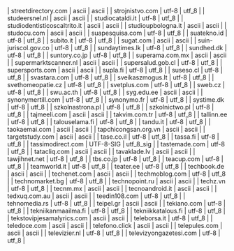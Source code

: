 | streetdirectory.com | ascii | ascii |
| strojnistvo.com | utf-8 | utf_8 |
| studeersnel.nl | ascii | ascii |
| studiocataldi.it | utf-8 | utf_8 |
| studiodentisticoscaltrito.it | ascii | ascii |
| studioupbologna.it | ascii | ascii |
| studocu.com | ascii | ascii |
| suapesquisa.com | utf-8 | utf_8 |
| suatekno.id | utf-8 | utf_8 |
| subito.it | utf-8 | utf_8 |
| sugat.com | ascii | ascii |
| suin-juriscol.gov.co | utf-8 | utf_8 |
| sundaytimes.lk | utf-8 | utf_8 |
| sundhed.dk | utf-8 | utf_8 |
| suntory.co.jp | utf-8 | utf_8 |
| superama.com.mx | ascii | ascii |
| supermarktscanner.nl | ascii | ascii |
| supersalud.gob.cl | utf-8 | utf_8 |
| supersports.com | ascii | ascii |
| supla.fi | utf-8 | utf_8 |
| suseso.cl | utf-8 | utf_8 |
| svastara.com | utf-8 | utf_8 |
| sveikaszmogus.lt | utf-8 | utf_8 |
| svethomeopatie.cz | utf-8 | utf_8 |
| svetplus.com | utf-8 | utf_8 |
| sweb.cz | utf-8 | utf_8 |
| swu.ac.th | utf-8 | utf_8 |
| syg.edu.ee | ascii | ascii |
| synonymertill.com | utf-8 | utf_8 |
| synonymo.fr | utf-8 | utf_8 |
| systime.dk | utf-8 | utf_8 |
| szkolnastrona.pl | utf-8 | utf_8 |
| szkolnictwo.pl | utf-8 | utf_8 |
| tajmeeli.com | ascii | ascii |
| takvim.com.tr | utf-8 | utf_8 |
| tallinn.ee | utf-8 | utf_8 |
| talouselama.fi | utf-8 | utf_8 |
| tandu.it | utf-8 | utf_8 |
| taokaemai.com | ascii | ascii |
| tapchicongsan.org.vn | ascii | ascii |
| targetstudy.com | ascii | ascii |
| tase.co.il | utf-8 | utf_8 |
| tassa.fi | utf-8 | utf_8 |
| tassimodirect.com | UTF-8-SIG | utf_8_sig |
| tastemade.com | utf-8 | utf_8 |
| tatacliq.com | ascii | ascii |
| tavaklade.lv | ascii | ascii |
| tawjihnet.net | utf-8 | utf_8 |
| tbs.co.jp | utf-8 | utf_8 |
| teacup.com | utf-8 | utf_8 |
| teamworld.it | utf-8 | utf_8 |
| teater.ee | utf-8 | utf_8 |
| techbook.de | ascii | ascii |
| techenet.com | ascii | ascii |
| techmoblog.com | utf-8 | utf_8 |
| technomarket.bg | utf-8 | utf_8 |
| technopoint.ru | ascii | ascii |
| techz.vn | utf-8 | utf_8 |
| tecnm.mx | ascii | ascii |
| tecnoandroid.it | ascii | ascii |
| tedxuq.com.au | ascii | ascii |
| teedin108.com | utf-8 | utf_8 |
| tehnomedia.rs | utf-8 | utf_8 |
| teipel.gr | ascii | ascii |
| tekiano.com | utf-8 | utf_8 |
| tekniikanmaailma.fi | utf-8 | utf_8 |
| tekniikkatalous.fi | utf-8 | utf_8 |
| tekstovipjesamalyrics.com | ascii | ascii |
| teleborsa.it | utf-8 | utf_8 |
| teledoce.com | ascii | ascii |
| telefono.click | ascii | ascii |
| telepules.com | ascii | ascii |
| televizier.nl | utf-8 | utf_8 |
| televizyongazetesi.com | utf-8 | utf_8 |
